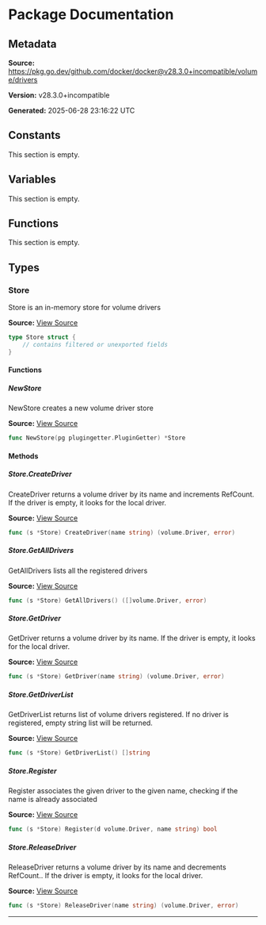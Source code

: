 # Package Documentation

## Metadata

**Source:** https://pkg.go.dev/github.com/docker/docker@v28.3.0+incompatible/volume/drivers

**Version:** v28.3.0+incompatible

**Generated:** 2025-06-28 23:16:22 UTC

## Constants

This section is empty.

## Variables

This section is empty.

## Functions

This section is empty.

## Types

### Store

Store is an in-memory store for volume drivers

**Source:** [View Source](https://github.com/docker/docker/blob/v28.3.0/volume/drivers/extpoint.go#L47)  

```go
type Store struct {
	// contains filtered or unexported fields
}
```

#### Functions

##### NewStore

NewStore creates a new volume driver store

**Source:** [View Source](https://github.com/docker/docker/blob/v28.3.0/volume/drivers/extpoint.go#L55)  

```go
func NewStore(pg plugingetter.PluginGetter) *Store
```

#### Methods

##### Store.CreateDriver

CreateDriver returns a volume driver by its name and increments RefCount.
If the driver is empty, it looks for the local driver.

**Source:** [View Source](https://github.com/docker/docker/blob/v28.3.0/volume/drivers/extpoint.go#L155)  

```go
func (s *Store) CreateDriver(name string) (volume.Driver, error)
```

##### Store.GetAllDrivers

GetAllDrivers lists all the registered drivers

**Source:** [View Source](https://github.com/docker/docker/blob/v28.3.0/volume/drivers/extpoint.go#L179)  

```go
func (s *Store) GetAllDrivers() ([]volume.Driver, error)
```

##### Store.GetDriver

GetDriver returns a volume driver by its name.
If the driver is empty, it looks for the local driver.

**Source:** [View Source](https://github.com/docker/docker/blob/v28.3.0/volume/drivers/extpoint.go#L149)  

```go
func (s *Store) GetDriver(name string) (volume.Driver, error)
```

##### Store.GetDriverList

GetDriverList returns list of volume drivers registered.
If no driver is registered, empty string list will be returned.

**Source:** [View Source](https://github.com/docker/docker/blob/v28.3.0/volume/drivers/extpoint.go#L167)  

```go
func (s *Store) GetDriverList() []string
```

##### Store.Register

Register associates the given driver to the given name, checking if
the name is already associated

**Source:** [View Source](https://github.com/docker/docker/blob/v28.3.0/volume/drivers/extpoint.go#L127)  

```go
func (s *Store) Register(d volume.Driver, name string) bool
```

##### Store.ReleaseDriver

ReleaseDriver returns a volume driver by its name and decrements RefCount..
If the driver is empty, it looks for the local driver.

**Source:** [View Source](https://github.com/docker/docker/blob/v28.3.0/volume/drivers/extpoint.go#L161)  

```go
func (s *Store) ReleaseDriver(name string) (volume.Driver, error)
```

---

